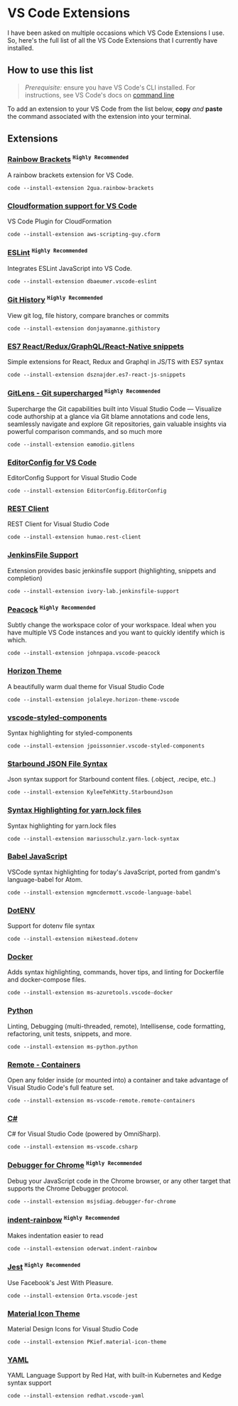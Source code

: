 # VS Code Extensions
I have been asked on multiple occasions which VS Code Extensions I use. So, here's the full list of all the VS Code Extensions that I currently have installed.

## How to use this list

> *Prerequisite:* ensure you have VS Code's CLI installed. For instructions, see VS Code's docs on [command line](https://code.visualstudio.com/docs/editor/command-line) 

To add an extension to your VS Code from the list below, **copy** _and_ **paste** the command associated with the extension into your terminal.

## Extensions
### [Rainbow Brackets](https://marketplace.visualstudio.com/items?itemName=2gua.rainbow-brackets) <sup>`Highly Recommended`</sup>
A rainbow brackets extension for VS Code.

`code --install-extension 2gua.rainbow-brackets`

### [Cloudformation support for VS Code](https://marketplace.visualstudio.com/items?itemName=aws-scripting-guy.cform)
VS Code Plugin for CloudFormation

`code --install-extension aws-scripting-guy.cform`

### [ESLint](https://marketplace.visualstudio.com/items?itemName=dbaeumer.vscode-eslint) <sup>`Highly Recommended`</sup>
Integrates ESLint JavaScript into VS Code.

`code --install-extension dbaeumer.vscode-eslint`

### [Git History](https://marketplace.visualstudio.com/items?itemName=donjayamanne.githistory) <sup>`Highly Recommended`</sup>
View git log, file history, compare branches or commits

`code --install-extension donjayamanne.githistory`

### [ES7 React/Redux/GraphQL/React-Native snippets](https://marketplace.visualstudio.com/items?itemName=dsznajder.es7-react-js-snippets)
Simple extensions for React, Redux and Graphql in JS/TS with ES7 syntax

`code --install-extension dsznajder.es7-react-js-snippets`

### [GitLens - Git supercharged](https://marketplace.visualstudio.com/items?itemName=eamodio.gitlens) <sup>`Highly Recommended`</sup>
Supercharge the Git capabilities built into Visual Studio Code — Visualize code authorship at a glance via Git blame annotations and code lens, seamlessly navigate and explore Git repositories, gain valuable insights via powerful comparison commands, and so much more

`code --install-extension eamodio.gitlens`

### [EditorConfig for VS Code](https://marketplace.visualstudio.com/items?itemName=EditorConfig.EditorConfig)
EditorConfig Support for Visual Studio Code

`code --install-extension EditorConfig.EditorConfig`

### [REST Client](https://marketplace.visualstudio.com/items?itemName=humao.rest-client)
REST Client for Visual Studio Code

`code --install-extension humao.rest-client`

### [JenkinsFile Support](https://marketplace.visualstudio.com/items?itemName=ivory-lab.jenkinsfile-support)
Extension provides basic jenkinsfile support (highlighting, snippets and completion)

`code --install-extension ivory-lab.jenkinsfile-support`

### [Peacock](https://marketplace.visualstudio.com/items?itemName=johnpapa.vscode-peacock) <sup>`Highly Recommended`</sup>
Subtly change the workspace color of your workspace. Ideal when you have multiple VS Code instances and you want to quickly identify which is which.

`code --install-extension johnpapa.vscode-peacock`

### [Horizon Theme](https://marketplace.visualstudio.com/items?itemName=jolaleye.horizon-theme-vscode)
A beautifully warm dual theme for Visual Studio Code

`code --install-extension jolaleye.horizon-theme-vscode`

### [vscode-styled-components](https://marketplace.visualstudio.com/items?itemName=jpoissonnier.vscode-styled-components)
Syntax highlighting for styled-components

`code --install-extension jpoissonnier.vscode-styled-components`

### [Starbound JSON File Syntax](https://marketplace.visualstudio.com/items?itemName=KyleeTehKitty.StarboundJson)
Json syntax support for Starbound content files. (.object, .recipe, etc..)

`code --install-extension KyleeTehKitty.StarboundJson`

### [Syntax Highlighting for yarn.lock files](https://marketplace.visualstudio.com/items?itemName=mariusschulz.yarn-lock-syntax)
Syntax highlighting for yarn.lock files

`code --install-extension mariusschulz.yarn-lock-syntax`

### [Babel JavaScript](https://marketplace.visualstudio.com/items?itemName=mgmcdermott.vscode-language-babel)
VSCode syntax highlighting for today's JavaScript, ported from gandm's language-babel for Atom.

`code --install-extension mgmcdermott.vscode-language-babel`

### [DotENV](https://marketplace.visualstudio.com/items?itemName=mikestead.dotenv)
Support for dotenv file syntax

`code --install-extension mikestead.dotenv`

### [Docker](https://marketplace.visualstudio.com/items?itemName=ms-azuretools.vscode-docker)
Adds syntax highlighting, commands, hover tips, and linting for Dockerfile and docker-compose files.

`code --install-extension ms-azuretools.vscode-docker`

### [Python](https://marketplace.visualstudio.com/items?itemName=ms-python.python)
Linting, Debugging (multi-threaded, remote), Intellisense, code formatting, refactoring, unit tests, snippets, and more.

`code --install-extension ms-python.python`

### [Remote - Containers](https://marketplace.visualstudio.com/items?itemName=ms-vscode-remote.remote-containers)
Open any folder inside (or mounted into) a container and take advantage of Visual Studio Code's full feature set.

`code --install-extension ms-vscode-remote.remote-containers`

### [C#](https://marketplace.visualstudio.com/items?itemName=ms-vscode.csharp)
C# for Visual Studio Code (powered by OmniSharp).

`code --install-extension ms-vscode.csharp`

### [Debugger for Chrome](https://marketplace.visualstudio.com/items?itemName=msjsdiag.debugger-for-chrome) <sup>`Highly Recommended`</sup>
Debug your JavaScript code in the Chrome browser, or any other target that supports the Chrome Debugger protocol.

`code --install-extension msjsdiag.debugger-for-chrome`

### [indent-rainbow](https://marketplace.visualstudio.com/items?itemName=oderwat.indent-rainbow) <sup>`Highly Recommended`</sup>
Makes indentation easier to read

`code --install-extension oderwat.indent-rainbow`

### [Jest](https://marketplace.visualstudio.com/items?itemName=Orta.vscode-jest) <sup>`Highly Recommended`</sup>
Use Facebook's Jest With Pleasure.

`code --install-extension Orta.vscode-jest`

### [Material Icon Theme](https://marketplace.visualstudio.com/items?itemName=PKief.material-icon-theme)
Material Design Icons for Visual Studio Code

`code --install-extension PKief.material-icon-theme`

### [YAML](https://marketplace.visualstudio.com/items?itemName=redhat.vscode-yaml)
YAML Language Support by Red Hat, with built-in Kubernetes and Kedge syntax support

`code --install-extension redhat.vscode-yaml`

